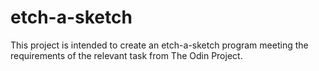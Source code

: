 # etch-a-sketch
This project is intended to create an etch-a-sketch program meeting the requirements of the relevant task from The Odin Project.
